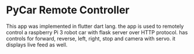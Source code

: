 # PyCar Remote Controller

This app was implemented in flutter dart lang. the app is used to remotely control a raspberry Pi 3 robot car with flask server over HTTP protocol. has controls for forward, reverse, left, right, stop and camera with servo. it displays live feed as well.   
